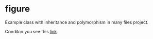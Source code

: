# figure

Example class with inheritance and polymorphism in many files project.

Conditon you see this [link](https://github.com/netology-code/cppm-homeworks/tree/main/06/03)

